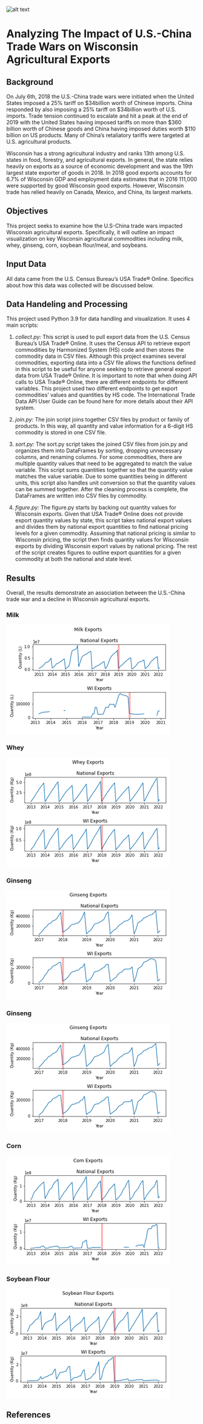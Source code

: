 
![alt text](https://media.istockphoto.com/photos/farm-silo-during-fall-with-background-colors-picture-id1169284385?k=20&m=1169284385&s=612x612&w=0&h=ozA-U4GG_GfuGqBDmF8CnmAP5MWwqUDK0tneE_BLi74= "Picture of a WI Farm")

__Analyzing The Impact of U.S.-China Trade Wars on Wisconsin Agricultural Exports__
=====
## __Background__
On July 6th, 2018 the U.S.-China trade wars were initiated when the United States imposed a 25% tariff on $34billion worth of Chinese imports. China responded by also imposing a 25% tariff on $34billion worth of U.S. imports. Trade tension continued to escalate and hit a peak at the end of 2019 with the United States having imposed tariffs on more than $360 billion worth of Chinese goods and China having imposed duties worth $110 billion on US products. Many of China’s retaliatory tariffs were targeted at U.S. agricultural products.

Wisconsin has a strong agricultural industry and ranks 13th among U.S. states in food, forestry, and agricultural exports.  In general, the state relies heavily on exports as a source of economic development and was the 19th largest state exporter of goods in 2018. In 2018 good exports accounts for 6.7% of Wisconsin GDP and employment data estimates that in 2016 111,000 were supported by good Wisconsin good exports. However, Wisconsin trade has relied heavily on Canada, Mexico, and China, its largest markets.  

## __Objectives__
This project seeks to examine how the U.S-China trade wars impacted Wisconsin agricultural exports. Specifically, it will outline an impact visualization on key Wisconsin agricultural commodities including milk, whey, ginseng, corn, soybean flour/meal, and soybeans.

## __Input Data__
All data came from the U.S. Census Bureau’s USA Trade® Online. Specifics about how this data was collected will be discussed below.

## __Data Handeling and Processing__
This project used Python 3.9 for data handling and visualization. It uses 4 main scripts:

1. _collect.py:_ This script is used to pull export data from the U.S. Census Bureau’s USA Trade® Online.  It uses the Census API to retrieve export commodities by Harmonized System (HS) code and then stores the commodity data in CSV files. Although this project examines several commodities, exporting data into a CSV file allows the functions defined in this script to be useful for anyone seeking to retrieve general export data from USA Trade® Online. It is important to note that when doing API calls to USA Trade® Online, there are different endpoints for different variables. This project used two different endpoints to get export commodities’ values and quantities by HS code. The International Trade Data API User Guide can be found here for more details about their API system.

2. _join.py:_ The join script joins together CSV files by product or family of products. In this way, all quantity and value information for a 6-digit HS commodity is stored in one CSV file.

3. _sort.py:_ The sort.py script takes the joined CSV files from join.py and organizes them into DataFrames by sorting, dropping unnecessary columns, and renaming columns. For some commodities, there are multiple quantity values that need to be aggregated to match the value variable. This script sums quantities together so that the quantity value matches the value variable. Due to some quantities being in different units, this script also handles unit conversion so that the quantity values can be summed together. After the cleaning process is complete, the DataFrames are written into CSV files by commodity.

4. _figure.py:_   The figure.py starts by backing out quantity values for Wisconsin exports. Given that USA Trade® Online does not provide export quantity values by state, this script takes national export values and divides them by national export quantities to find national pricing levels for a given commodity. Assuming that national pricing is similar to Wisconsin pricing, the script then finds quantity values for Wisconsin exports by dividing Wisconsin export values by national pricing. The rest of the script creates figures to outline export quantities for a given commodity at both the national and state level.

## __Results__
Overall, the results demonstrate an association between the U.S.-China trade war and a decline in Wisconsin agricultural exports. 

### __Milk__
![alt text](https://github.com/4kaylaj/WI_Agricultural_Exports/blob/main/Milk.png?raw=true "Milk Exports")

### __Whey__
![alt text](https://github.com/4kaylaj/WI_Agricultural_Exports/blob/main/Whey.png?raw=true "Whey Exports")

### __Ginseng__
![alt text](https://github.com/4kaylaj/WI_Agricultural_Exports/blob/main/Ginseng.png?raw=true "Ginseng Exports")

### __Ginseng__
![alt text](https://github.com/4kaylaj/WI_Agricultural_Exports/blob/main/Ginseng.png?raw=true "Ginseng Exports")

### __Corn__
![alt text](https://github.com/4kaylaj/WI_Agricultural_Exports/blob/main/Corn.png?raw=true "Corn Exports")

### __Soybean Flour__
![alt text](https://github.com/4kaylaj/WI_Agricultural_Exports/blob/main/SoybeanFM.png?raw=true "Soybean Flour Exports")

## __References__

